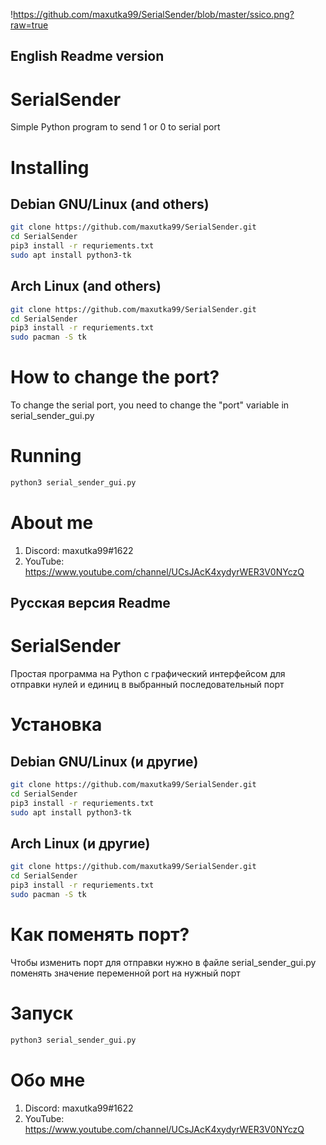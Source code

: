 !https://github.com/maxutka99/SerialSender/blob/master/ssico.png?raw=true
## English Readme version

# SerialSender
Simple Python program to send 1 or 0 to serial port
# Installing
## Debian GNU/Linux (and others)
```bash
git clone https://github.com/maxutka99/SerialSender.git
cd SerialSender
pip3 install -r requriements.txt
sudo apt install python3-tk
```
## Arch Linux (and others)
```bash
git clone https://github.com/maxutka99/SerialSender.git
cd SerialSender
pip3 install -r requriements.txt
sudo pacman -S tk
```

# How to change the port?
To change the serial port, you need to change the "port" variable in serial_sender_gui.py

# Running
```bash
python3 serial_sender_gui.py
```

# About me
1. Discord: maxutka99#1622
2. YouTube: https://www.youtube.com/channel/UCsJAcK4xydyrWER3V0NYczQ

## Русская версия Readme

# SerialSender
Простая программа на Python с графический интерфейсом для отправки нулей и единиц в выбранный последовательный порт
# Установка
## Debian GNU/Linux (и другие)
```bash
git clone https://github.com/maxutka99/SerialSender.git
cd SerialSender
pip3 install -r requriements.txt
sudo apt install python3-tk
```
## Arch Linux (и другие)
```bash
git clone https://github.com/maxutka99/SerialSender.git
cd SerialSender
pip3 install -r requriements.txt
sudo pacman -S tk
```

# Как поменять порт?
Чтобы изменить порт для отправки нужно в файле serial_sender_gui.py поменять значение переменной port на нужный порт

# Запуск
```bash
python3 serial_sender_gui.py
```

# Обо мне

1. Discord: maxutka99#1622
2. YouTube: https://www.youtube.com/channel/UCsJAcK4xydyrWER3V0NYczQ

 
